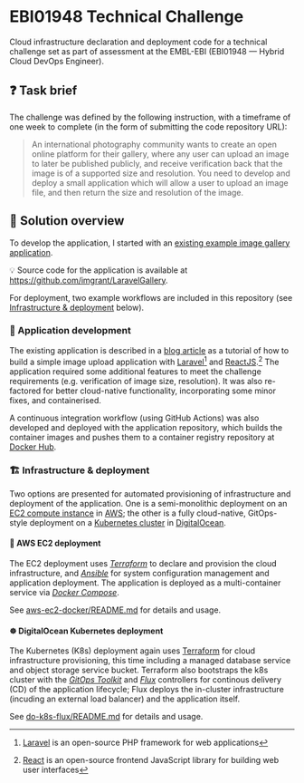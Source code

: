 # EBI01948 Technical Challenge

Cloud infrastructure declaration and deployment code for a technical challenge set as part of assessment at the EMBL-EBI (EBI01948 — Hybrid Cloud DevOps Engineer).

## ❓ Task brief

The challenge was defined by the following instruction, with a timeframe of one week to complete (in the form of submitting the code repository URL):

  > An international photography community wants to create an open online platform for their gallery, where any user can upload an image to later be published publicly, and receive verification back that the image is of a supported size and resolution. You need to develop and deploy a small application which will allow a user to upload an image file, and then return the size and resolution of the image. 

## 📒 Solution overview

To develop the application, I started with an [existing example image gallery application](https://github.com/waleedahmad/LaravelGallery).

💡 Source code for the application is available at https://github.com/imgrant/LaravelGallery.

For deployment, two example workflows are included in this repository (see [Infrastructure & deployment](#%EF%B8%8F-infrastructure--deployment) below).

### 🔧 Application development

The existing application is described in a [blog article](https://quantizd.com/building-an-image-gallery-with-laravel-and-react/) as a tutorial of how to build a simple image upload application with [Laravel](https://laravel.com/)[^1] and [ReactJS](https://reactjs.org/).[^2] The application required some additional features to meet the challenge requirements (e.g. verification of image size, resolution). It was also re-factored for better cloud-native functionality, incorporating some minor fixes, and containerised.

A continuous integration workflow (using GitHub Actions) was also developed and deployed with the application repository, which builds the container images and pushes them to a container registry repository at [Docker Hub](https://hub.docker.com/u/igrnt).

[^1]: [Laravel](https://laravel.com/) is an open-source PHP framework for web applications
[^2]: [React](https://reactjs.org/) is an open-source frontend JavaScript library for building web user interfaces

### 🏗️ Infrastructure & deployment

Two options are presented for automated provisioning of infrastructure and deployment of the application. One is a semi-monolithic deployment on an [EC2 compute instance](https://aws.amazon.com/ec2/) in [AWS](https://aws.amazon.com/); the other is a fully cloud-native, GitOps-style deployment on a [Kubernetes cluster](https://www.digitalocean.com/products/kubernetes) in [DigitalOcean](https://www.digitalocean.com/?refcode=56ab1cd93fe6).

#### 🐳 AWS EC2 deployment

The EC2 deployment uses [_Terraform_](https://www.terraform.io/) to declare and provision the cloud infrastructure, and [_Ansible_](https://www.ansible.com/) for system configuration management and application deployment.
The application is deployed as a multi-container service via [_Docker Compose_](https://docs.docker.com/compose/).

See [aws-ec2-docker/README.md](aws-ec2-docker/) for details and usage.

#### ☸ DigitalOcean Kubernetes deployment

The Kubernetes (K8s) deployment again uses [Terraform](https://www.terraform.io/) for cloud infrastructure provisioning, this time including a managed database service and object storage service bucket.
Terraform also bootstraps the k8s cluster with the [_GitOps Toolkit_](https://fluxcd.io/docs/components/) and [_Flux_](https://fluxcd.io/) controllers for continous delivery (CD) of the application lifecycle; Flux deploys the in-cluster infrastructure (incuding an external load balancer) and the application itself.

See [do-k8s-flux/README.md](do-k8s-flux/) for details and usage.
